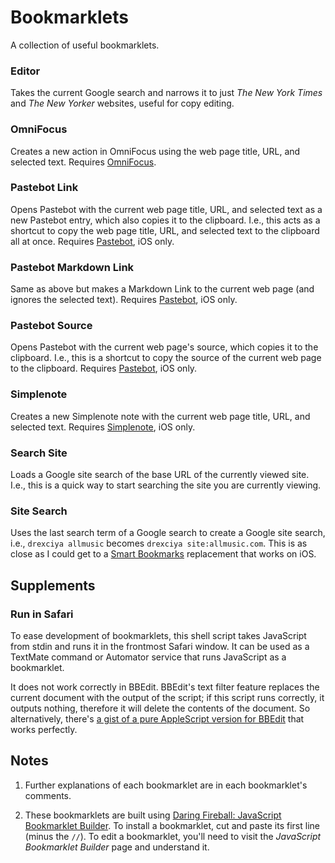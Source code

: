 # Bookmarklets

A collection of useful bookmarklets.

### Editor

Takes the current Google search and narrows it to just _The New York Times_ and _The New Yorker_ websites, useful for copy editing.

### OmniFocus

Creates a new action in OmniFocus using the web page title, URL, and selected text. Requires [OmniFocus](http://www.omnigroup.com/products/omnifocus/).

### Pastebot Link

Opens Pastebot with the current web page title, URL, and selected text as a new Pastebot entry, which also copies it to the clipboard. I.e., this acts as a shortcut to copy the web page title, URL, and selected text to the clipboard all at once. Requires [Pastebot](http://tapbots.com/software/pastebot/), iOS only.

### Pastebot Markdown Link

Same as above but makes a Markdown Link to the current web page (and ignores the selected text). Requires [Pastebot](http://tapbots.com/software/pastebot/), iOS only.

### Pastebot Source

Opens Pastebot with the current web page's source, which copies it to the clipboard. I.e., this is a shortcut to copy the source of the current web page to the clipboard. Requires [Pastebot](http://tapbots.com/software/pastebot/), iOS only.

### Simplenote

Creates a new Simplenote note with the current web page title, URL, and selected text. Requires [Simplenote](http://itunes.apple.com/us/app/simplenote/id289429962?mt=8), iOS only.

### Search Site

Loads a Google site search of the base URL of the currently viewed site. I.e., this is a quick way to start searching the site you are currently viewing.

### Site Search

Uses the last search term of a Google search to create a Google site search, i.e., `drexciya allmusic` becomes `drexciya site:allmusic.com`. This is as close as I could get to a [Smart Bookmarks](http://en.wikipedia.org/wiki/Smart_Bookmarks) replacement that works on iOS.

## Supplements

### Run in Safari

To ease development of bookmarklets, this shell script takes JavaScript from stdin and runs it in the frontmost Safari window. It can be used as a TextMate command or Automator service that runs JavaScript as a bookmarklet.

It does not work correctly in BBEdit. BBEdit's text filter feature replaces the current document with the output of the script; if this script runs correctly, it outputs nothing, therefore it will delete the contents of the document. So alternatively, there's [a gist of a pure AppleScript version for BBEdit](https://gist.github.com/3026027) that works perfectly.

## Notes

1. Further explanations of each bookmarklet are in each bookmarklet's comments.

2. These bookmarklets are built using [Daring Fireball: JavaScript Bookmarklet Builder](http://daringfireball.net/2007/03/javascript_bookmarklet_builder). To install a bookmarklet, cut and paste its first line (minus the `//`). To edit a bookmarklet, you'll need to visit the _JavaScript Bookmarklet Builder_ page and understand it.